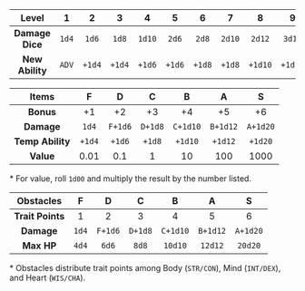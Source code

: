 | Level | 1 | 2 | 3 | 4 | 5 | 6 | 7 | 8 | 9 | 10 | 11 | 12 |
|:---:|:---:|:---:|:---:|:---:|:---:|:---:|:---:|:---:|:---:|:---:|:---:|:---:|
| **Damage Dice** | `1d4` | `1d6` | `1d8` | `1d10` | `2d6` | `2d8` | `2d10` | `2d12` | `3d10` | `3d12` | `4d10` | `4d12` |
| **New Ability** | `ADV` | `+1d4` | `+1d4` | `+1d6` | `+1d6` | `+1d8` | `+1d8` | `+1d10` | `+1d10` | `+1d12` | `+1d12` | `+1d20` |

| Items | F | D | C | B | A | S |
|:---:|:---:|:---:|:---:|:---:|:---:|:---:|
| **Bonus** | +1 | +2 | +3 | +4 | +5 | +6 |
| **Damage** | `1d4` | `F+1d6` |  `D+1d8` | `C+1d10` | `B+1d12` | `A+1d20` |
| **Temp Ability** | `+1d4` | `+1d6` | `+1d8` | `+1d10` | `+1d12` | `+1d20` |
| **Value** | 0.01 | 0.1 | 1 | 10 | 100 | 1000 |

&#42; For value, roll `1d00` and multiply the result by the number listed.

| Obstacles | F | D | C | B | A | S |
|:---:|:---:|:---:|:---:|:---:|:---:|:---:|
| **Trait Points** | 1 | 2 | 3 | 4 | 5 | 6 |
| **Damage** | `1d4` | `F+1d6` |  `D+1d8` | `C+1d10` | `B+1d12` | `A+1d20` |
| **Max HP** | `4d4` | `6d6` | `8d8` | `10d10` | `12d12` | `20d20` |

&#42; Obstacles distribute trait points among Body (`STR/CON`), Mind (`INT/DEX`), and Heart (`WIS/CHA`).
